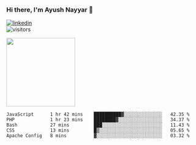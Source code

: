 ### Hi there, I'm Ayush Nayyar 👋

[<img src='https://img.shields.io/badge/LinkedIn-0077B5?style=for-the-badge&logo=linkedin&logoColor=white' alt='linkedin'>](https://linkedin.com/in/ayush-nayyar)  
![visitors](https://visitor-badge.glitch.me/badge?page_id=ayushnayyar.visitor-badge)

<img height="180em" src="https://github-readme-stats.vercel.app/api?username=ayushnayyar&show_icons=true&hide_border=true&&count_private=true&include_all_commits=true" />

<!--START_SECTION:waka-->
```text
JavaScript      1 hr 42 mins    ██████████▓░░░░░░░░░░░░░░   42.35 % 
PHP             1 hr 23 mins    ████████▓░░░░░░░░░░░░░░░░   34.37 % 
Bash            27 mins         ███░░░░░░░░░░░░░░░░░░░░░░   11.43 % 
CSS             13 mins         █▒░░░░░░░░░░░░░░░░░░░░░░░   05.65 % 
Apache Config   8 mins          ▓░░░░░░░░░░░░░░░░░░░░░░░░   03.32 % 
```
<!--END_SECTION:waka-->

<!--
**ayushnayyar/ayushnayyar** is a ✨ _special_ ✨ repository because its `README.md` (this file) appears on your GitHub profile.

Here are some ideas to get you started:

- 🔭 I’m currently working on ...
- 🌱 I’m currently learning ...
- 👯 I’m looking to collaborate on ...
- 🤔 I’m looking for help with ...
- 💬 Ask me about ...
- 📫 How to reach me: ...
- 😄 Pronouns: ...
- ⚡ Fun fact: ...
-->
